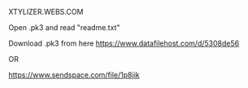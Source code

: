 XTYLIZER.WEBS.COM

Open .pk3 and read "readme.txt"

Download .pk3 from here
https://www.datafilehost.com/d/5308de56

OR

https://www.sendspace.com/file/1p8jik
